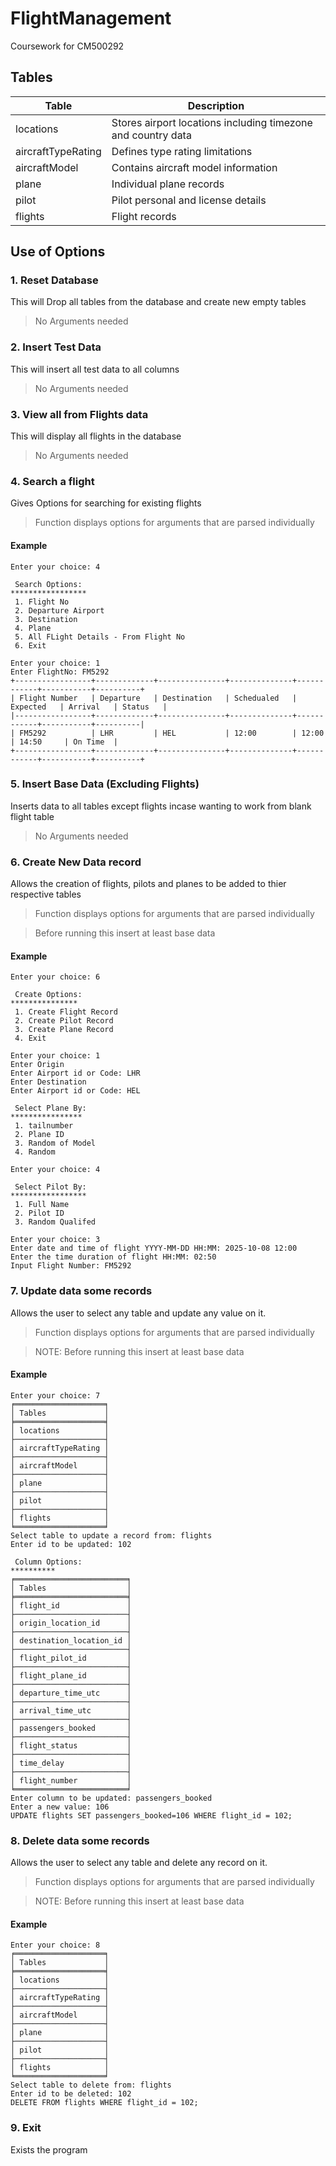 # FlightManagement
Coursework for CM500292

## Tables

| Table              | Description                           |
|--------------------|---------------------------------------|
| locations          | Stores airport locations including timezone and country data     |
| aircraftTypeRating | Defines type rating limitations       |
| aircraftModel      | Contains aircraft model information   |
| plane              | Individual plane records              |
| pilot              | Pilot personal and license details    |
| flights            | Flight records                        |


## Use of Options

### 1. Reset Database

This will Drop all tables from the database and create new empty tables

> No Arguments needed

### 2. Insert Test Data

This will insert all test data to all columns

> No Arguments needed

### 3. View all from Flights data

This will display all flights in the database

> No Arguments needed

### 4. Search a flight

Gives Options for searching for existing flights

> Function displays options for arguments that are parsed individually
#### Example

```Example
Enter your choice: 4

 Search Options:
*****************
 1. Flight No
 2. Departure Airport
 3. Destination
 4. Plane
 5. All FLight Details - From Flight No
 6. Exit

Enter your choice: 1
Enter FlightNo: FM5292
+-----------------+-------------+---------------+--------------+------------+-----------+----------+
| Flight Number   | Departure   | Destination   | Schedualed   | Expected   | Arrival   | Status   |
|-----------------+-------------+---------------+--------------+------------+-----------+----------|
| FM5292          | LHR         | HEL           | 12:00        | 12:00      | 14:50     | On Time  |
+-----------------+-------------+---------------+--------------+------------+-----------+----------+
```

### 5. Insert Base Data (Excluding Flights)

Inserts data to all tables except flights incase wanting to work from blank flight table

> No Arguments needed

### 6. Create New Data record 

Allows the creation of flights, pilots and planes to be added to thier respective tables

> Function displays options for arguments that are parsed individually

> Before running this insert at least base data
#### Example
```
Enter your choice: 6

 Create Options:
***************
 1. Create Flight Record
 2. Create Pilot Record
 3. Create Plane Record
 4. Exit

Enter your choice: 1
Enter Origin
Enter Airport id or Code: LHR
Enter Destination
Enter Airport id or Code: HEL

 Select Plane By:
****************
 1. tailnumber
 2. Plane ID
 3. Random of Model
 4. Random

Enter your choice: 4

 Select Pilot By:
*****************
 1. Full Name
 2. Pilot ID
 3. Random Qualifed

Enter your choice: 3
Enter date and time of flight YYYY-MM-DD HH:MM: 2025-10-08 12:00 
Enter the time duration of flight HH:MM: 02:50
Input Flight Number: FM5292
```
### 7. Update data some records

Allows the user to select any table and update any value on it.

> Function displays options for arguments that are parsed individually

> NOTE: Before running this insert at least base data
#### Example

```
Enter your choice: 7
╒════════════════════╕
│ Tables             │
╞════════════════════╡
│ locations          │
├────────────────────┤
│ aircraftTypeRating │
├────────────────────┤
│ aircraftModel      │
├────────────────────┤
│ plane              │
├────────────────────┤
│ pilot              │
├────────────────────┤
│ flights            │
╘════════════════════╛
Select table to update a record from: flights
Enter id to be updated: 102

 Column Options:
**********
╒═════════════════════════╕
│ Tables                  │
╞═════════════════════════╡
│ flight_id               │
├─────────────────────────┤
│ origin_location_id      │
├─────────────────────────┤
│ destination_location_id │
├─────────────────────────┤
│ flight_pilot_id         │
├─────────────────────────┤
│ flight_plane_id         │
├─────────────────────────┤
│ departure_time_utc      │
├─────────────────────────┤
│ arrival_time_utc        │
├─────────────────────────┤
│ passengers_booked       │
├─────────────────────────┤
│ flight_status           │
├─────────────────────────┤
│ time_delay              │
├─────────────────────────┤
│ flight_number           │
╘═════════════════════════╛
Enter column to be updated: passengers_booked
Enter a new value: 106
UPDATE flights SET passengers_booked=106 WHERE flight_id = 102;
```

### 8. Delete data some records

Allows the user to select any table and delete any record on it.

>Function displays options for arguments that are parsed individually

> NOTE: Before running this insert at least base data
#### Example

```
Enter your choice: 8
╒════════════════════╕
│ Tables             │
╞════════════════════╡
│ locations          │
├────────────────────┤
│ aircraftTypeRating │
├────────────────────┤
│ aircraftModel      │
├────────────────────┤
│ plane              │
├────────────────────┤
│ pilot              │
├────────────────────┤
│ flights            │
╘════════════════════╛
Select table to delete from: flights
Enter id to be deleted: 102
DELETE FROM flights WHERE flight_id = 102;
```

### 9. Exit

Exists the program